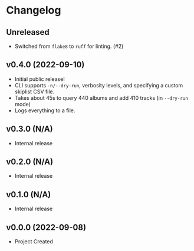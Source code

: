# Changelog


## Unreleased
+ Switched from `flake8` to `ruff` for linting. (#2)


## v0.4.0 (2022-09-10)
+ Initial public release!
+ CLI supports `-n/--dry-run`, verbosity levels, and specifying a custom
  skiplist CSV file.
+ Takes about 45s to query 440 albums and add 410 tracks (in `--dry-run` mode)
+ Logs everything to a file.


## v0.3.0 (N/A)
+ Internal release


## v0.2.0 (N/A)
+ Internal release


## v0.1.0 (N/A)
+ Internal release


## v0.0.0 (2022-09-08)
+ Project Created
